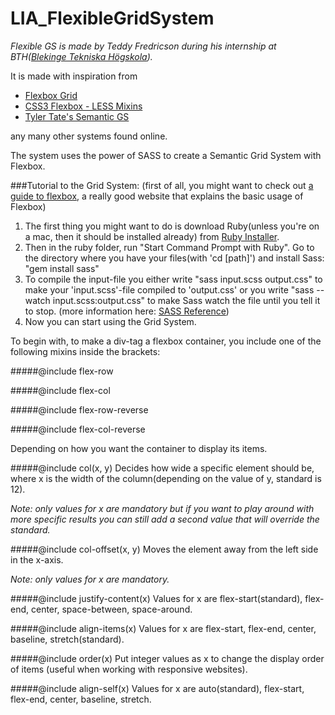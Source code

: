 # LIA_FlexibleGridSystem
_Flexible GS is made by Teddy Fredricson during his internship at BTH([Blekinge Tekniska Högskola](http://www.bth.se/))._

It is made with inspiration from

* [Flexbox Grid](https://github.com/kristoferjoseph/flexboxgrid)
* [CSS3 Flexbox - LESS Mixins](https://gist.github.com/jayj/4012969)
* [Tyler Tate's Semantic GS](http://tylertate.github.io/semantic.gs/)

any many other systems found online.

The system uses the power of SASS to create a Semantic Grid System with Flexbox.


###Tutorial to the Grid System:
(first of all, you might want to check out [a guide to flexbox](https://css-tricks.com/snippets/css/a-guide-to-flexbox/), a really good website that explains the basic usage of Flexbox)

1. The first thing you might want to do is download Ruby(unless you're on a mac, then it should be installed already) from [Ruby Installer](http://rubyinstaller.org/downloads/).
2. Then in the ruby folder, run "Start Command Prompt with Ruby". Go to the directory where you have your files(with 'cd [path]') and install Sass: "gem install sass"
3. To compile the input-file you either write "sass input.scss output.css" to make your 'input.scss'-file compiled to 'output.css' or you write "sass --watch input.scss:output.css" to make Sass watch the file until you tell it to stop. (more information here: [SASS Reference](http://sass-lang.com/documentation/file.SASS_REFERENCE.html))
4. Now you can start using the Grid System.

To begin with, to make a div-tag a flexbox container, you include one of the following mixins inside the brackets:

#####@include flex-row

#####@include flex-col

#####@include flex-row-reverse

#####@include flex-col-reverse

Depending on how you want the container to display its items.

#####@include col(x, y)
Decides how wide a specific element should be, where x is the width of the column(depending on the value of y, standard is 12).

_Note: only values for x are mandatory but if you want to play around with more specific results you can still add a second value that will override the standard._

#####@include col-offset(x, y)
Moves the element away from the left side in the x-axis.

_Note: only values for x are mandatory._

#####@include justify-content(x)
Values for x are flex-start(standard), flex-end, center, space-between, space-around.

#####@include align-items(x)
Values for x are flex-start, flex-end, center, baseline, stretch(standard).

#####@include order(x)
Put integer values as x to change the display order of items (useful when working with responsive websites).

#####@include align-self(x)
Values for x are auto(standard), flex-start, flex-end, center, baseline, stretch.
